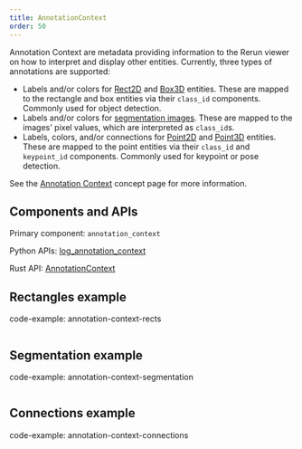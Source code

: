 ```yaml
---
title: AnnotationContext
order: 50
---
```


Annotation Context are metadata providing information to the Rerun viewer on how to interpret and display other entities. Currently, three types of annotations are supported:

- Labels and/or colors for [Rect2D](rect2d.md) and [Box3D](box3d.md) entities. These are mapped to the rectangle and box entities via their `class_id` components. Commonly used for object detection.
- Labels and/or colors for [segmentation images](segmentation_image.md). These are mapped to the images' pixel values, which are interpreted as `class_id`s.
- Labels, colors, and/or connections for [Point2D](point2d.md) and [Point3D](point3d.md) entities. These are mapped to the point entities via their `class_id` and `keypoint_id` components. Commonly used for keypoint or pose detection.

See the [Annotation Context](../../concepts/annotation-context.md) concept page for more information.


## Components and APIs
Primary component: `annotation_context`

Python APIs: [log_annotation_context](https://ref.rerun.io/docs/python/latest/common/annotations/#rerun.log_annotation_context)

Rust API: [AnnotationContext](https://docs.rs/rerun/latest/rerun/components/struct.AnnotationContext.html)

## Rectangles example

code-example: annotation-context-rects

<picture>
  <source media="(max-width: 480px)" srcset="https://static.rerun.io/9bb6f96009ac9b4991ba5b6ceeb954a9204bf656_annotation_context_rects_480w.png">
  <source media="(max-width: 768px)" srcset="https://static.rerun.io/c5453e6fb1a1a44396d1cc3ac80c63c67c9fba56_annotation_context_rects_768w.png">
  <source media="(max-width: 1024px)" srcset="https://static.rerun.io/d3aed394aaad90f8ada96e54a4e66f16992d1817_annotation_context_rects_1024w.png">
  <source media="(max-width: 1200px)" srcset="https://static.rerun.io/2ff32dfd45d15f35f7d0947c26445d4113fe6d03_annotation_context_rects_1200w.png">
  <img src="https://static.rerun.io/9b446c36011ed30fce7dc6ed03d5fd9557460f70_annotation_context_rects_full.png" alt="">
</picture>


## Segmentation example

code-example: annotation-context-segmentation

<picture>
  <source media="(max-width: 480px)" srcset="https://static.rerun.io/97d397dd0cb5d094e2227aef22785f45bcae4a18_annotation_context_segmentation_480w.png">
  <source media="(max-width: 768px)" srcset="https://static.rerun.io/bf72a7c47d5b56f37741ae101cb3f992ffc54b8c_annotation_context_segmentation_768w.png">
  <source media="(max-width: 1024px)" srcset="https://static.rerun.io/aca2e6946c586cceeeb9d33c0d8da867e111d5b7_annotation_context_segmentation_1024w.png">
  <source media="(max-width: 1200px)" srcset="https://static.rerun.io/c77eef272ba23d58b6a2cbf980ca88a42a17207d_annotation_context_segmentation_1200w.png">
  <img src="https://static.rerun.io/0e21c0a04e456fec41d16b0deaa12c00cddf2d9b_annotation_context_segmentation_full.png" alt="">
</picture>


## Connections example

code-example: annotation-context-connections

<picture>
  <source media="(max-width: 480px)" srcset="https://static.rerun.io/7fc503e76810264da70fc18806eadf987ebd703e_annotation_context_connections_480w.png">
  <source media="(max-width: 768px)" srcset="https://static.rerun.io/50ec6309ce791d9f85153d00a737031b1632448d_annotation_context_connections_768w.png">
  <source media="(max-width: 1024px)" srcset="https://static.rerun.io/cf9998a0ccccee42aacc1de0773ea8801a129cdd_annotation_context_connections_1024w.png">
  <source media="(max-width: 1200px)" srcset="https://static.rerun.io/53f483421562f8d4bbb8c7e695058069ce1ab00c_annotation_context_connections_1200w.png">
  <img src="https://static.rerun.io/4a8422bc154699c5334f574ff01b55c5cd1748e3_annotation_context_connections_full.png" alt="">
</picture>
